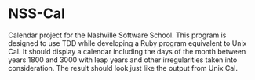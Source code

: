 NSS-Cal
=======

Calendar project for the Nashville Software School.
This program is designed to use TDD while developing a Ruby program equivalent to Unix Cal. 
It should display a calendar including the days of the month between years 1800 and 3000 with leap years and other irregularities taken into consideration. 
The result should look just like the output from Unix Cal.
